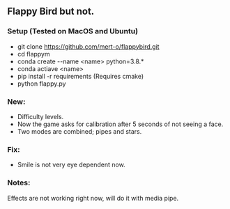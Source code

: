 ## Flappy Bird but not.


### Setup (Tested on MacOS and Ubuntu)

- git clone https://github.com/mert-o/flappybird.git  
- cd flappym  
- conda create --name \<name\> python=3.8.*  
- conda actiave \<name\>  
- pip install -r requirements (Requires cmake)  
- python flappy.py  


### New:  
- Difficulty levels.  
- Now the game asks for calibration after 5 seconds of not seeing a face.  
- Two modes are combined; pipes and stars.  


### Fix:  
- Smile is not very eye dependent now.  


### Notes:  
Effects are not working right now, will do it with media pipe.  

